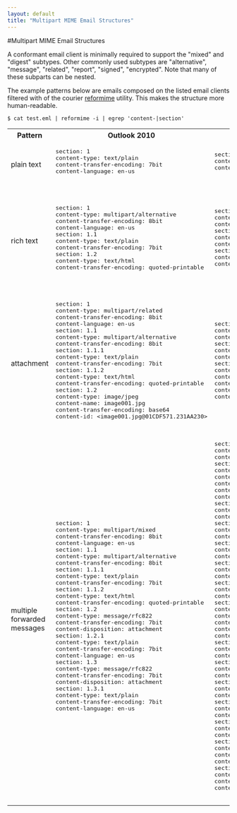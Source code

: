 ```yaml
---
layout: default
title: "Multipart MIME Email Structures"
---
```


#Multipart MIME Email Structures

A conformant  email client is minimally required to support the "mixed" and "digest" subtypes.  Other commonly used subtypes are "alternative", "message", "related", "report", "signed", "encrypted".  Note that many of these subparts can be nested.

The example patterns below are emails composed on the listed email clients filtered with of the courier [reformime](http://www.courier-mta.org/reformime.html) utility.  This makes the structure more human-readable.

    $ cat test.eml | reformime -i | egrep 'content-|section'

<table class="table">
  <tr>
    <th>Pattern</th>
    <th>Outlook 2010</th>
    <th>OSX Mail v4.6</th>
    <th>Android Gmail v4.2.1</th>
    <th>Android Email v4.1</th>
    <th>iOS Mail</th>
  </tr>
  <tr>
    <td>plain text</td>
    <td>
      <pre>
section: 1
content-type: text/plain
content-transfer-encoding: 7bit
content-language: en-us
      </pre>
    </td>
    <td>
      <pre>
section: 1
content-type: text/plain
content-transfer-encoding: 7bit
      </pre>
</td>
    <td></td>
    <td>
      <pre>
section: 1
content-type: text/plain
content-transfer-encoding: base64
      </pre>
    </td>
    <td>
      <pre>
section: 1
content-type: text/plain
content-transfer-encoding: 7bit
      </pre>
    </td>
  </tr>
  <tr>
    <td>rich text</td>
    <td>
      <pre>
section: 1
content-type: multipart/alternative
content-transfer-encoding: 8bit
content-language: en-us
section: 1.1
content-type: text/plain
content-transfer-encoding: 7bit
section: 1.2
content-type: text/html
content-transfer-encoding: quoted-printable
	</pre>
      </td>
    <td>
      <pre>
section: 1
content-type: multipart/alternative
content-transfer-encoding: 8bit
section: 1.1
content-type: text/plain
content-transfer-encoding: 7bit
section: 1.2
content-type: text/html
content-transfer-encoding: 7bit
      </pre>
    </td>
    <td>
      <pre>
section: 1
content-type: multipart/alternative
content-transfer-encoding: 8bit
section: 1.1
content-type: text/plain
content-transfer-encoding: 8bit
section: 1.2
content-type: text/html
content-transfer-encoding: 8bit

      </pre>
</td>
  </tr>
  <tr>
    <td>attachment</td>
    <td>
      <pre>
section: 1
content-type: multipart/related
content-transfer-encoding: 8bit
content-language: en-us
section: 1.1
content-type: multipart/alternative
content-transfer-encoding: 8bit
section: 1.1.1
content-type: text/plain
content-transfer-encoding: 7bit
section: 1.1.2
content-type: text/html
content-transfer-encoding: quoted-printable
section: 1.2
content-type: image/jpeg
content-name: image001.jpg
content-transfer-encoding: base64
content-id: &lt;image001.jpg@01CDF571.231AA230&gt;
      </pre>
    </td>
    <td>
      <pre>
section: 1
content-type: multipart/mixed
content-transfer-encoding: 8bit
section: 1.1
content-type: text/plain
content-transfer-encoding: 7bit
section: 1.2
content-type: image/jpg
content-name: tiny_image.jpg
content-transfer-encoding: base64
content-disposition: inline
content-disposition-filename: tiny_image.jpg
	</pre>
    </td>
    <td>
      <pre>
section: 1
content-type: multipart/mixed
content-transfer-encoding: 8bit
section: 1.1
content-type: multipart/alternative
content-transfer-encoding: 8bit
section: 1.1.1
content-type: text/plain
content-transfer-encoding: 8bit
section: 1.1.2
content-type: text/html
content-transfer-encoding: 8bit
section: 1.2
content-type: image/jpeg
content-name: IMG_20130106_203051.jpg
content-transfer-encoding: base64
content-disposition: attachment
content-disposition-filename: IMG_20130106_203051.jpg
      </pre>
    </td>
    <td>
      <pre>
section: 1
content-type: multipart/mixed
content-transfer-encoding: 8bit
section: 1.1
content-type: text/plain
content-transfer-encoding: base64
section: 1.2
content-type: image/jpeg
content-name: 12 - 1
content-transfer-encoding: base64
content-disposition: attachment
content-disposition-filename: 12 - 1
      </pre>
    </td>
  </tr>
  <tr>
    <td>multiple forwarded messages</td>
    <td>
      <pre>
section: 1
content-type: multipart/mixed
content-transfer-encoding: 8bit
content-language: en-us
section: 1.1
content-type: multipart/alternative
content-transfer-encoding: 8bit
section: 1.1.1
content-type: text/plain
content-transfer-encoding: 7bit
section: 1.1.2
content-type: text/html
content-transfer-encoding: quoted-printable
section: 1.2
content-type: message/rfc822
content-transfer-encoding: 7bit
content-disposition: attachment
section: 1.2.1
content-type: text/plain
content-transfer-encoding: 7bit
content-language: en-us
section: 1.3
content-type: message/rfc822
content-transfer-encoding: 7bit
content-disposition: attachment
section: 1.3.1
content-type: text/plain
content-transfer-encoding: 7bit
content-language: en-us
      </pre>
    </td>
    <td>
      <pre>
section: 1
content-type: multipart/mixed
content-transfer-encoding: 8bit
section: 1.1
content-type: message/rfc822
content-name: Welcome
content-transfer-encoding: 7bit
content-disposition: attachment
content-disposition-filename: Welcome
section: 1.1.1
content-type: multipart/mixed
content-transfer-encoding: 8bit
section: 1.1.1.1
content-type: multipart/alternative
content-transfer-encoding: 8bit
section: 1.1.1.1.1
content-type: text/plain
content-transfer-encoding: 7bit
section: 1.1.1.1.2
content-type: text/html
content-transfer-encoding: 7bit
section: 1.1.1.2
content-type: text/html
content-transfer-encoding: 7bit
section: 1.2
content-type: message/rfc822
content-name: free trial
content-transfer-encoding: 7bit
content-disposition: attachment
content-disposition-filename: free trial
section: 1.2.1
content-type: multipart/mixed
content-transfer-encoding: 8bit
section: 1.2.1.1
content-type: multipart/alternative
content-transfer-encoding: 8bit
section: 1.2.1.1.1
content-type: text/plain
content-transfer-encoding: 7bit
section: 1.2.1.1.2
content-type: text/html
content-transfer-encoding: 7bit
section: 1.2.1.2
content-type: multipart/alternative
content-transfer-encoding: 8bit
section: 1.2.1.2.1
content-type: text/plain
content-transfer-encoding: 7bit
content-id: &lt;4fe888e9a7b3_318df1213836448@domU-12-31-39-05-28-B1.mail&gt;
section: 1.2.1.2.2
content-type: text/html
content-transfer-encoding: 7bit
content-id: &lt;4fe888e9b5a1_318df121383652f@domU-12-31-39-05-28-B1.mail&gt;
	</pre>
    </td>
    <td></td>
  </tr>
</table>
